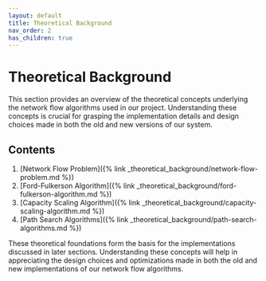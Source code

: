 ```yaml
---
layout: default
title: Theoretical Background
nav_order: 2
has_children: true
---
```


# Theoretical Background

This section provides an overview of the theoretical concepts underlying the network flow algorithms used in our project. Understanding these concepts is crucial for grasping the implementation details and design choices made in both the old and new versions of our system.

## Contents

1. [Network Flow Problem]({% link _theoretical_background/network-flow-problem.md %})
2. [Ford-Fulkerson Algorithm]({% link _theoretical_background/ford-fulkerson-algorithm.md %})
3. [Capacity Scaling Algorithm]({% link _theoretical_background/capacity-scaling-algorithm.md %})
4. [Path Search Algorithms]({% link _theoretical_background/path-search-algorithms.md %})


These theoretical foundations form the basis for the implementations discussed in later sections. Understanding these concepts will help in appreciating the design choices and optimizations made in both the old and new implementations of our network flow algorithms.
